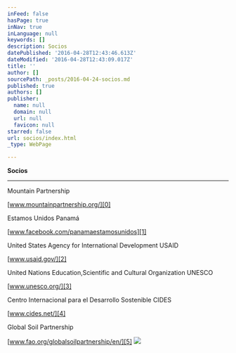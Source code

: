 ```yaml
---
inFeed: false
hasPage: true
inNav: true
inLanguage: null
keywords: []
description: Socios
datePublished: '2016-04-28T12:43:46.613Z'
dateModified: '2016-04-28T12:43:09.017Z'
title: ''
author: []
sourcePath: _posts/2016-04-24-socios.md
published: true
authors: []
publisher:
  name: null
  domain: null
  url: null
  favicon: null
starred: false
url: socios/index.html
_type: WebPage

---
```

**Socios**

********************

Mountain Partnership

[www.mountainpartnership.org/][0]

  
Estamos Unidos Panamá

[www.facebook.com/panamaestamosunidos][1]

  
United States Agency for International Development USAID

[www.usaid.gov/][2]

  
United Nations Education,Scientific and Cultural Organization UNESCO

[www.unesco.org/][3]

Centro Internacional para el Desarrollo Sostenible  CIDES

[www.cides.net/][4]

  
Global Soil Partnership

[www.fao.org/globalsoilpartnership/en/][5]
![](https://the-grid-user-content.s3-us-west-2.amazonaws.com/5d62753d-40f8-4a6d-b198-61dc9c16fabc.jpg)

  


[0]: http://www.mountainpartnership.org/
[1]: https://www.facebook.com/panamaestamosunidos
[2]: https://www.usaid.gov/
[3]: http://www.unesco.org/
[4]: http://www.cides.net/
[5]: http://www.fao.org/globalsoilpartnership/en/
